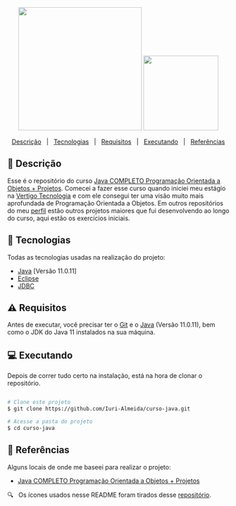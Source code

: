 <div align='center'>
  
  <img width="280" src="https://user-images.githubusercontent.com/60857927/138603007-151813f4-01a5-498e-bf28-b2d9cff890a1.png" />
  <img width="170" src="https://user-images.githubusercontent.com/60857927/138603079-d368d824-e429-45a0-a14b-c11c72bacade.png" />
  
</div>

<div align = "center">

<p>

  <a href="#descricao">Descrição</a> &#xa0; | &#xa0;
  <a href="#tecnologias">Tecnologias</a> &#xa0; | &#xa0;
  <a href="#requisitos">Requisitos</a> &#xa0; | &#xa0;
  <a href="#executando">Executando</a> &#xa0; | &#xa0;
  <a href="#referencias">Referências</a>

</p>

</div>

<div id = "descricao">

## :pushpin: Descrição ##

<p>

  Esse é o repositório do curso [Java COMPLETO Programação Orientada a Objetos + Projetos][curso]. Comecei a fazer esse curso quando iniciei meu estágio na [Vertigo Tecnologia][vertigo] e com ele consegui ter uma visão muito mais aprofundada de Programação Orientada a Objetos. Em outros repositórios do meu [perfil][perfil] estão outros projetos maiores que fui desenvolvendo ao longo do curso, aqui estão os exercícios iniciais.

</p>

</div>

<div id = "tecnologias">

## :rocket: Tecnologias ##

Todas as tecnologias usadas na realização do projeto:

* [Java][java] [Versão 11.0.11]
* [Eclipse][eclipse]
* [JDBC][jdbc]

</div>

<div id = "requisitos">

## :warning: Requisitos ##

Antes de executar, você precisar ter o [Git][git] e o [Java][java] (Versão 11.0.11), bem como o JDK do Java 11 instalados na sua máquina.

</div>

<div id = "executando">

## :computer: Executando ##

Depois de correr tudo certo na instalação, está na hora de clonar o repositório.

```bash

# Clone este projeto
$ git clone https://github.com/Iuri-Almeida/curso-java.git

# Acesse a pasta do projeto
$ cd curso-java
```

</div>

<div id = "referencias">

## :key: Referências ##

Alguns locais de onde me baseei para realizar o projeto:

* [Java COMPLETO Programação Orientada a Objetos + Projetos][curso]

:mag: &#xa0; Os ícones usados nesse README foram tirados desse [repositório][icones].

</div>

<!-- Links -->
[curso]: https://www.udemy.com/course/java-curso-completo/
[vertigo]: https://vertigo.com.br/
[perfil]: https://github.com/Iuri-Almeida
[java]: https://www.java.com/pt-BR/
[eclipse]: https://www.eclipse.org/
[jdbc]: https://pt.wikipedia.org/wiki/JDBC
[git]: https://git-scm.com
[icones]: https://gist.github.com/rxaviers/7360908
